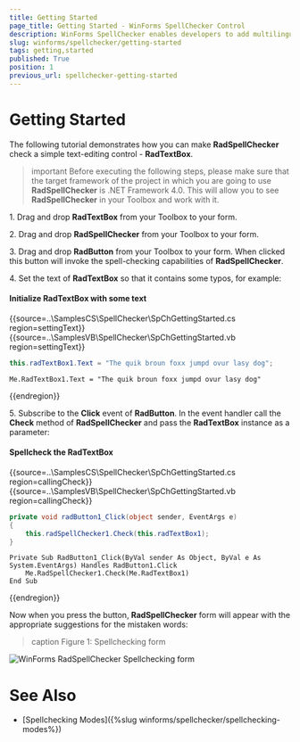 ```yaml
---
title: Getting Started
page_title: Getting Started - WinForms SpellChecker Control
description: WinForms SpellChecker enables developers to add multilingual spell checking capabilities to their WinForms applications.
slug: winforms/spellchecker/getting-started
tags: getting,started
published: True
position: 1
previous_url: spellchecker-getting-started
---
```


# Getting Started 

The following tutorial demonstrates how you can make **RadSpellChecker** check a simple text-editing control - **RadTextBox**.
       
>important Before executing the following steps, please make sure that the target framework of the project in which you are going to use **RadSpellChecker** is .NET Framework 4.0. This will allow you to see **RadSpellChecker** in your Toolbox and work with it.
>
 
1\. Drag and drop **RadTextBox** from your Toolbox to your form.

2\. Drag and drop **RadSpellChecker** from your Toolbox to your form.

3\. Drag and drop **RadButton** from your Toolbox to your form. When clicked this button will invoke the spell-checking capabilities of **RadSpellChecker**.       

4\. Set the text of **RadTextBox** so that it contains some typos, for example:

#### Initialize RadTextBox with some text

{{source=..\SamplesCS\SpellChecker\SpChGettingStarted.cs region=settingText}} 
{{source=..\SamplesVB\SpellChecker\SpChGettingStarted.vb region=settingText}} 

````C#
this.radTextBox1.Text = "The quik broun foxx jumpd ovur lasy dog";

````
````VB.NET
Me.RadTextBox1.Text = "The quik broun foxx jumpd ovur lasy dog"

````

{{endregion}} 


5\. Subscribe to the **Click** event of **RadButton**. In the event handler call the **Check** method of **RadSpellChecker** and pass the **RadTextBox** instance as a parameter:

#### Spellcheck the RadTextBox

{{source=..\SamplesCS\SpellChecker\SpChGettingStarted.cs region=callingCheck}} 
{{source=..\SamplesVB\SpellChecker\SpChGettingStarted.vb region=callingCheck}} 

````C#
private void radButton1_Click(object sender, EventArgs e)
{
    this.radSpellChecker1.Check(this.radTextBox1);
}

````
````VB.NET
Private Sub RadButton1_Click(ByVal sender As Object, ByVal e As System.EventArgs) Handles RadButton1.Click
    Me.RadSpellChecker1.Check(Me.RadTextBox1)
End Sub

````

{{endregion}} 

Now when you press the button, **RadSpellChecker** form will appear with the appropriate suggestions for the mistaken words:

>caption Figure 1: Spellchecking form

![WinForms RadSpellChecker Spellchecking form](images/spellchecker-overview001.png)

# See Also

* [Spellchecking Modes]({%slug winforms/spellchecker/spellchecking-modes%})	


